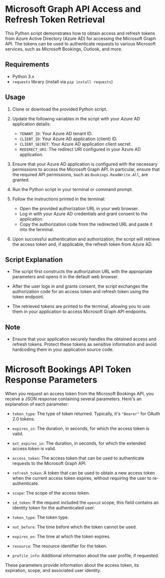 # Microsoft Graph API Access and Refresh Token Retrieval

This Python script demonstrates how to obtain access and refresh tokens from Azure Active Directory (Azure AD) for accessing the Microsoft Graph API. The tokens can be used to authenticate requests to various Microsoft services, such as Microsoft Bookings, Outlook, and more.

## Requirements

- Python 3.x
- `requests` library (install via `pip install requests`)

## Usage

1. Clone or download the provided Python script.

2. Update the following variables in the script with your Azure AD application details:
   - `TENANT_ID`: Your Azure AD tenant ID.
   - `CLIENT_ID`: Your Azure AD application (client) ID.
   - `CLIENT_SECRET`: Your Azure AD application client secret.
   - `REDIRECT_URI`: The redirect URI configured in your Azure AD application.

3. Ensure that your Azure AD application is configured with the necessary permissions to access the Microsoft Graph API. In particular, ensure that the required API permissions, such as `Bookings.ReadWrite.All`, are granted.

4. Run the Python script in your terminal or command prompt.

5. Follow the instructions printed in the terminal:
   - Open the provided authorization URL in your web browser.
   - Log in with your Azure AD credentials and grant consent to the application.
   - Copy the authorization code from the redirected URL and paste it into the terminal.

6. Upon successful authentication and authorization, the script will retrieve the access token and, if applicable, the refresh token from Azure AD.

## Script Explanation

- The script first constructs the authorization URL with the appropriate parameters and opens it in the default web browser.

- After the user logs in and grants consent, the script exchanges the authorization code for an access token and refresh token using the token endpoint.

- The retrieved tokens are printed to the terminal, allowing you to use them in your application to access Microsoft Graph API endpoints.

## Note

- Ensure that your application securely handles the obtained access and refresh tokens. Protect these tokens as sensitive information and avoid hardcoding them in your application source code.




# Microsoft Bookings API Token Response Parameters

When you request an access token from the Microsoft Bookings API, you receive a JSON response containing several parameters. Here's an explanation of each parameter:

- `token_type`: The type of token returned. Typically, it's `"Bearer"` for OAuth 2.0 tokens.

- `expires_in`: The duration, in seconds, for which the access token is valid.

- `ext_expires_in`: The duration, in seconds, for which the extended access token is valid.

- `access_token`: The access token that can be used to authenticate requests to the Microsoft Graph API.

- `refresh_token`: A token that can be used to obtain a new access token when the current access token expires, without requiring the user to re-authenticate.

- `scope`: The scope of the access token.

- `id_token`: If the request included the `openid` scope, this field contains an identity token for the authenticated user.

- `token_type`: The token type.

- `not_before`: The time before which the token cannot be used.

- `expires_on`: The time at which the token expires.

- `resource`: The resource identifier for the token.

- `profile_info`: Additional information about the user profile, if requested.

These parameters provide information about the access token, its expiration, scope, and associated user identity.

